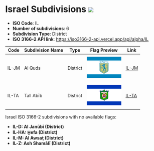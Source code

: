 # Israel Subdivisions ![](https://flagcdn.com/h40/il.png)

- **ISO Code**: IL
- **Number of subdivisions**: 6
- **Subdivision Type**: District
- **ISO 3166-2 API link**: https://iso3166-2-api.vercel.app/api/alpha/IL

| Code  | Subdivision Name         | Type | Flag Preview | Link |
|-------|--------------------------|--------------| -------------- |----------|
| IL-JM | Al Quds | District | <img src='https://raw.githubusercontent.com/amckenna41/iso3166-flag-icons/main/iso3166-2-icons/IL/IL-JM.svg' height='80'> | [IL-JM](https://github.com/amckenna41/iso3166-flag-icons/blob/main/iso3166-2-icons/IL/IL-JM.svg) |
| IL-TA | Tall Abīb | District | <img src='https://raw.githubusercontent.com/amckenna41/iso3166-flag-icons/main/iso3166-2-icons/IL/IL-TA.svg' height='80'> | [IL-TA](https://github.com/amckenna41/iso3166-flag-icons/blob/main/iso3166-2-icons/IL/IL-TA.svg) |

Israel ISO 3166-2 subdivisions with no available flags:

* **IL-D: Al Janūbī (District)**
* **IL-HA: H̱efa (District)**
* **IL-M: Al Awsaţ (District)**
* **IL-Z: Ash Shamālī (District)**